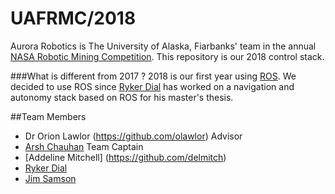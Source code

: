 # UAFRMC/2018
Aurora Robotics is The University of Alaska, Fiarbanks' team in the annual [NASA Robotic Mining Competition](https://www.nasa.gov/offices/education/centers/kennedy/technology/nasarmc.html). This repository is our 2018 control stack.

###What is different from 2017 ?
2018 is our first year using [ROS](http://www.ros.org/). We decided to use ROS since [Ryker Dial](https://github.com/rykerDial) has worked on a navigation and autonomy stack based on ROS for his master's thesis.

##Team Members
- Dr Orion Lawlor (https://github.com/olawlor) Advisor
- [Arsh Chauhan](https://github.com/Arsh25) Team Captain
- [Addeline Mitchell] (https://github.com/delmitch)
- [Ryker Dial](https://github.com/rykerDial)
- [Jim Samson](https://github.com/FromAlaska)


